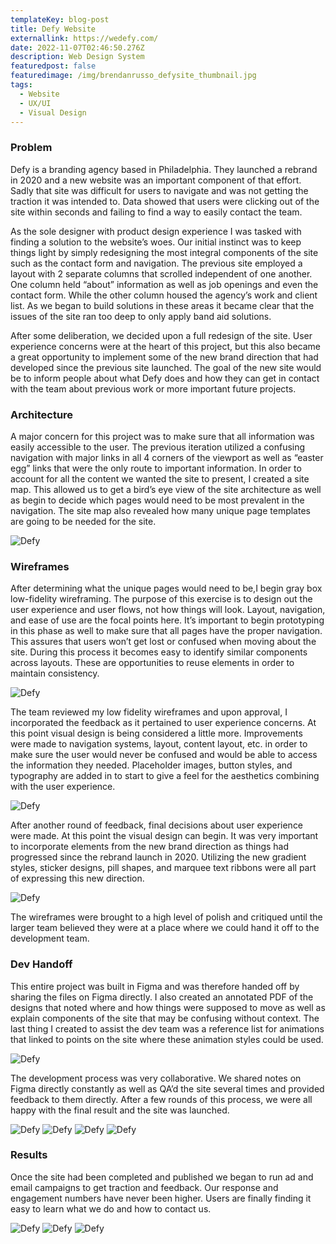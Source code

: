 ```yaml
---
templateKey: blog-post
title: Defy Website
externallink: https://wedefy.com/
date: 2022-11-07T02:46:50.276Z
description: Web Design System
featuredpost: false
featuredimage: /img/brendanrusso_defysite_thumbnail.jpg
tags:
  - Website
  - UX/UI
  - Visual Design
---
```

### Problem

Defy is a branding agency based in Philadelphia. They launched a rebrand in 2020 and a new website was an important component of that effort. Sadly that site was difficult for users to navigate and was not getting the traction it was intended to. Data showed that users were clicking out of the site within seconds and failing to find a way to easily contact the team. 

As the sole designer with product design experience I was tasked with finding a solution to the website’s woes. Our initial instinct was to keep things light by simply redesigning the most integral components of the site such as the contact form and navigation. The previous site employed a layout with 2 separate columns that scrolled independent of one another. One column held “about” information as well as job openings and even the contact form. While the other column housed the agency’s work and client list. As we began to build solutions in these areas it became clear that the issues of the site ran too deep to only apply band aid solutions.

After some deliberation, we decided upon a full redesign of the site. User experience concerns were at the heart of this project, but this also became a great opportunity to implement some of the new brand direction that had developed since the previous site launched. The goal of the new site would be to inform people about what Defy does and how they can get in contact with the team about previous work or more important future projects.

### Architecture

A major concern for this project was to make sure that all information was easily accessible to the user. The previous iteration utilized a confusing navigation with major links in all 4 corners of the viewport as well as “easter egg” links that were the only route to important information. In order to account for all the content we wanted the site to present, I created a site map. This allowed us to get a bird’s eye view of the site architecture as well as begin to decide which pages would need to be most prevalent in the navigation. The site map also revealed how many unique page templates are going to be needed for the site. 

<div> 

<img src="https://a.storyblok.com/f/52110/2666x1500/3187cd2458/brendanrusso_defysite_sitemap.jpg" alt="Defy">

</div>

### Wireframes

After determining what the unique pages would need to be,I begin gray box low-fidelity wireframing. The purpose of this exercise is to design out the user experience and user flows, not how things will look. Layout, navigation, and ease of use are the focal points here. It’s important to begin prototyping in this phase as well to make sure that all pages have the proper navigation. This assures that users won’t get lost or confused when moving about the site. During this process it becomes easy to identify similar components across layouts. These are opportunities to reuse elements in order to maintain consistency. 

<div> 

<img src="https://a.storyblok.com/f/52110/1920x1080/29882b91c9/brendanrusso_defysite_lowfidelitywireframes.jpg" alt="Defy">

</div>

The team reviewed my low fidelity wireframes and upon approval, I incorporated the feedback as it pertained to user experience concerns. At this point visual design is being considered a little more. Improvements were made to navigation systems, layout, content layout, etc. in order to make sure the user would never be confused and would be able to access the information they needed. Placeholder images, button styles, and typography are added in to start to give a feel for the aesthetics combining with the user experience. 

<div> 

<img src="https://a.storyblok.com/f/52110/1920x1080/abe78c72f9/brendanrusso_defysite_midfidelitywireframes.jpg" alt="Defy">

</div>

After another round of feedback, final decisions about user experience were made. At this point the visual design can begin. It was very important to incorporate elements from the new brand direction as things had progressed since the rebrand launch in 2020. Utilizing the new gradient styles, sticker designs, pill shapes, and marquee text ribbons were all part of expressing this new direction. 

<div> 

<img src="https://a.storyblok.com/f/52110/1920x1080/ea171ba219/brendanrusso_defysite_highfidelitywireframes.jpg" alt="Defy">

</div>

The wireframes were brought to a high level of polish and critiqued until the larger team believed they were at a place where we could hand it off to the development team. 

### Dev Handoff

This entire project was built in Figma and was therefore handed off by sharing the files on Figma directly. I also created an annotated PDF of the designs that noted where and how things were supposed to move as well as explain components of the site that may be confusing without context. The last thing I created to assist the dev team was a reference list for animations that linked to points on the site where these animation styles could be used. 

<div> 

<img src="https://i.gyazo.com/de6718ed1d38b509dd99acdad42d6084.gif" alt="Defy">

</div>

The development process was very collaborative. We shared notes on Figma directly constantly as well as QA’d the site several times and provided feedback to them directly. After a few rounds of this process, we were all happy with the final result and the site was launched.

<div> 

<img src="https://a.storyblok.com/f/52110/1920x1080/adecdc5664/brendanrusso_defysite_mobilesite1.jpg" alt="Defy">

<img src="https://a.storyblok.com/f/52110/1920x1080/fab8701258/brendanrusso_defysite_mobilesite3.jpg" alt="Defy">

<img src="https://a.storyblok.com/f/52110/1920x1080/7a330e78c3/brendanrusso_defysite_desktopsite4.jpg" alt="Defy">

<img src="https://a.storyblok.com/f/52110/1920x1080/bc5ca5b928/brendanrusso_defysite_desktopsite2.jpg" alt="Defy">

</div>



### Results

Once the site had been completed and published we began to run ad and email campaigns to get traction and feedback. Our response and engagement numbers have never been higher. Users are finally finding it easy to learn what we do and how to contact us.

<div> 

<img src="https://a.storyblok.com/f/52110/1920x1080/b183e84d2f/brendanrusso_defysite_desktopsite1.jpg" alt="Defy">

<img src="https://a.storyblok.com/f/52110/1920x1080/09739a2916/brendanrusso_defysite_desktopsite3.jpg" alt="Defy">

<img src="https://a.storyblok.com/f/52110/1920x1080/b6a7b541a1/brendanrusso_defysite_mobilesite2.jpg" alt="Defy">

</div>